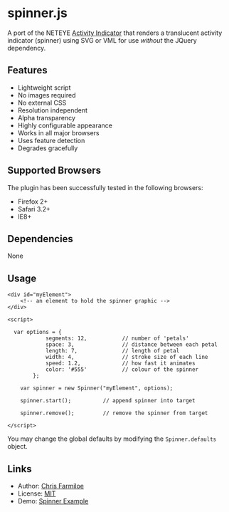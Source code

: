 spinner.js 
==========

A port of the NETEYE [Activity Indicator](/neteye/jquery-plugins/tree/master/activity-indicator) that renders a translucent activity indicator (spinner)
using SVG or VML for use *without* the JQuery dependency.

Features
--------

* Lightweight script
* No images required
* No external CSS
* Resolution independent
* Alpha transparency
* Highly configurable appearance
* Works in all major browsers
* Uses feature detection
* Degrades gracefully

Supported Browsers
------------------

The plugin has been successfully tested in the following browsers:

* Firefox 2+
* Safari 3.2+
* IE8+

Dependencies
------------

None

Usage
-----

    <div id="myElement">
        <!-- an element to hold the spinner graphic -->
    </div>

    <script>

      var options = {
				segments: 12,           // number of 'petals'
				space: 3,               // distance between each petal
				length: 7,              // length of petal
				width: 4,               // stroke size of each line
				speed: 1.2,             // how fast it animates
				color: '#555'           // colour of the spinner
			};
			
	    var spinner = new Spinner("myElement", options);
		
	    spinner.start();          // append spinner into target

	    spinner.remove();         // remove the spinner from target
	
    </script>

You may change the global defaults by modifying the `Spinner.defaults` object.

Links
-----

* Author:  [Chris Farmiloe](http://github.com/chrisfarms)
* License: [MIT](http://www.opensource.org/licenses/mit-license.php)
* Demo:    [Spinner Example](http://chrisfarms.github.com/spinner/)

